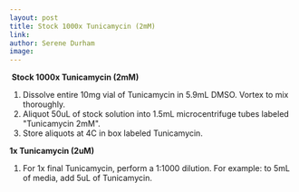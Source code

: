 ```yaml
---
layout: post 
title: Stock 1000x Tunicamycin (2mM)
link: 
author: Serene Durham
image: 
---
```

​
**Stock 1000x Tunicamycin (2mM)**
1. Dissolve entire 10mg vial of Tunicamycin in 5.9mL DMSO. Vortex to mix thoroughly. 
2. Aliquot 50uL of stock solution into 1.5mL microcentrifuge tubes labeled "Tunicamycin 2mM".
3. Store aliquots at 4C in box labeled Tunicamycin. 

**1x Tunicamycin (2uM)**
1. For 1x final Tunicamycin, perform a 1:1000 dilution. For example: to 5mL of media, add 5uL of Tunicamycin.